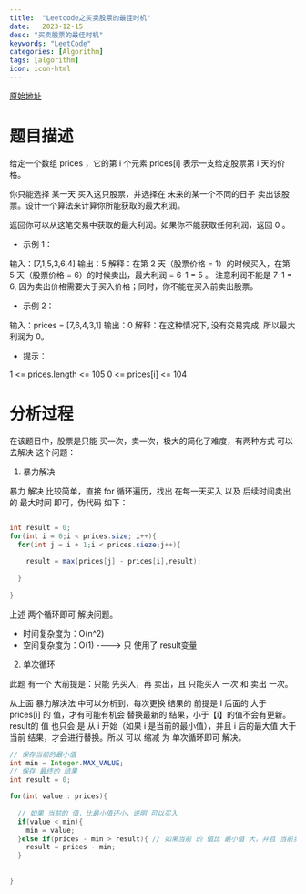 ```yaml
---
title:  "Leetcode之买卖股票的最佳时机"
date:   2023-12-15
desc: "买卖股票的最佳时机"
keywords: "LeetCode"
categories: [Algorithm]
tags: [algorithm]
icon: icon-html
---
```


[原始地址](https://leetcode.cn/problems/best-time-to-buy-and-sell-stock/description/)

# 题目描述

给定一个数组 prices ，它的第 i 个元素 prices[i] 表示一支给定股票第 i 天的价格。

你只能选择 某一天 买入这只股票，并选择在 未来的某一个不同的日子 卖出该股票。设计一个算法来计算你所能获取的最大利润。

返回你可以从这笔交易中获取的最大利润。如果你不能获取任何利润，返回 0 。



- 示例 1：

输入：[7,1,5,3,6,4]
输出：5
解释：在第 2 天（股票价格 = 1）的时候买入，在第 5 天（股票价格 = 6）的时候卖出，最大利润 = 6-1 = 5 。
注意利润不能是 7-1 = 6, 因为卖出价格需要大于买入价格；同时，你不能在买入前卖出股票。

- 示例 2：

输入：prices = [7,6,4,3,1]
输出：0
解释：在这种情况下, 没有交易完成, 所以最大利润为 0。


- 提示：

1 <= prices.length <= 105
0 <= prices[i] <= 104

# 分析过程

在该题目中，股票是只能 买一次，卖一次，极大的简化了难度，有两种方式 可以 去解决 这个问题：

1. 暴力解决

暴力 解决 比较简单，直接 for 循环遍历，找出 在每一天买入 以及 后续时间卖出的 最大时间 即可，伪代码 如下：

```java

int result = 0;
for(int i = 0;i < prices.size; i++){
  for(int j = i + 1;i < prices.sieze;j++){
      
    result = max(prices[j] - prices[i],result);
    
  }  
  
}

```

上述 两个循环即可 解决问题。

- 时间复杂度为：O(n^2)
- 空间复杂度为：O(1) ----> 只 使用了 result变量

2. 单次循环

此题 有一个 大前提是：只能 先买入，再 卖出，且 只能买入 一次 和 卖出 一次。

从上面 暴力解决法 中可以分析到，每次更换 结果的 前提是 I 后面的  大于 prices[i] 的 值，才有可能有机会 替换最新的 结果，小于【i】的值不会有更新。result的 值 也只会 是 从 i 开始（如果 i 是当前的最小值），并且 i 后的最大值 大于 当前 结果，才会进行替换。所以 可以 缩减 为 单次循环即可 解决。

```java
// 保存当前的最小值
int min = Integer.MAX_VALUE;
// 保存 最终的 结果
int result = 0;

for(int value : prices){
  
  // 如果 当前的 值，比最小值还小，说明 可以买入
  if(value < min){
    min = value;
  }else if(prices - min > result){ // 如果当前 的 值比 最小值 大，并且 当前卖出的 收益 比之前的  收益大，那就在此处卖出
    result = prices - min;
  }
  
  
}


```

